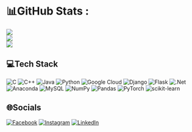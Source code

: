 # 📊GitHub Stats :
![](https://github-readme-stats.vercel.app/api?username=Nhunk&theme=monokai&hide_border=true&include_all_commits=true&count_private=true)<br/>
![](https://github-readme-streak-stats.herokuapp.com/?user=Nhunk&theme=monokai&hide_border=true)<br/>
![](https://github-readme-stats.vercel.app/api/top-langs/?username=Nhunk&theme=monokai&hide_border=true&include_all_commits=true&count_private=true&layout=compact)

## 💻Tech Stack
![C](https://img.shields.io/badge/c-%2300599C.svg?style=flat&logo=c&logoColor=white) ![C++](https://img.shields.io/badge/c++-%2300599C.svg?style=flat&logo=c%2B%2B&logoColor=white) ![Java](https://img.shields.io/badge/java-%23ED8B00.svg?style=flat&logo=java&logoColor=white) ![Python](https://img.shields.io/badge/python-3670A0?style=flat&logo=python&logoColor=ffdd54) ![Google Cloud](https://img.shields.io/badge/Google%20Cloud-%234285F4.svg?style=flat&logo=google-cloud&logoColor=white) ![Django](https://img.shields.io/badge/django-%23092E20.svg?style=flat&logo=django&logoColor=white) ![Flask](https://img.shields.io/badge/flask-%23000.svg?style=flat&logo=flask&logoColor=white) ![.Net](https://img.shields.io/badge/.NET-5C2D91?style=flat&logo=.net&logoColor=white) ![Anaconda](https://img.shields.io/badge/Anaconda-%2344A833.svg?style=flat&logo=anaconda&logoColor=white) ![MySQL](https://img.shields.io/badge/mysql-%2300f.svg?style=flat&logo=mysql&logoColor=white) ![NumPy](https://img.shields.io/badge/numpy-%23013243.svg?style=flat&logo=numpy&logoColor=white) ![Pandas](https://img.shields.io/badge/pandas-%23150458.svg?style=flat&logo=pandas&logoColor=white) ![PyTorch](https://img.shields.io/badge/PyTorch-%23EE4C2C.svg?style=flat&logo=PyTorch&logoColor=white) ![scikit-learn](https://img.shields.io/badge/scikit--learn-%23F7931E.svg?style=flat&logo=scikit-learn&logoColor=white)

## 🌐Socials
[![Facebook](https://img.shields.io/badge/Facebook-%231877F2.svg?logo=Facebook&logoColor=white)](https://facebook.com/anhnhung.024) [![Instagram](https://img.shields.io/badge/Instagram-%23E4405F.svg?logo=Instagram&logoColor=white)](https://instagram.com/ltanhunk/) [![LinkedIn](https://img.shields.io/badge/LinkedIn-%230077B5.svg?logo=linkedin&logoColor=white)](https://linkedin.com/in/anh-nhung-le-tran-175b46281/) 
